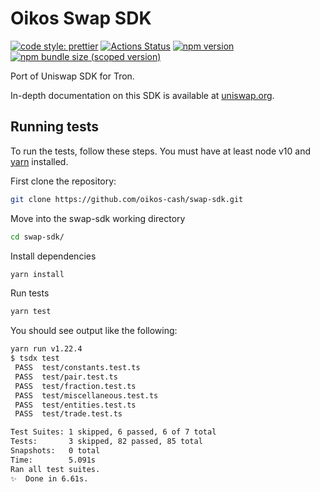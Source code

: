 # Oikos Swap SDK

[![code style: prettier](https://img.shields.io/badge/code_style-prettier-ff69b4.svg?style=flat-square)](https://github.com/prettier/prettier)
[![Actions Status](https://github.com/oikos-cash/swap-sdk/workflows/CI/badge.svg)](https://github.com/oikos-cash/swap-sdk)
[![npm version](https://img.shields.io/npm/v/@oikos/swap-sdk/latest.svg)](https://www.npmjs.com/package/@oikos/swap-sdk/v/latest)
[![npm bundle size (scoped version)](https://img.shields.io/bundlephobia/minzip/@oikos/swap-sdk/latest.svg)](https://bundlephobia.com/result?p=@oikos/swap-sdk@latest)

Port of Uniswap SDK for Tron.

In-depth documentation on this SDK is available at [uniswap.org](https://uniswap.org/docs/v2/SDK/getting-started/).

## Running tests

To run the tests, follow these steps. You must have at least node v10 and [yarn](https://yarnpkg.com/) installed.

First clone the repository:

```sh
git clone https://github.com/oikos-cash/swap-sdk.git
```

Move into the swap-sdk working directory

```sh
cd swap-sdk/
```

Install dependencies

```sh
yarn install
```

Run tests

```sh
yarn test
```

You should see output like the following:

```sh
yarn run v1.22.4
$ tsdx test
 PASS  test/constants.test.ts
 PASS  test/pair.test.ts
 PASS  test/fraction.test.ts
 PASS  test/miscellaneous.test.ts
 PASS  test/entities.test.ts
 PASS  test/trade.test.ts

Test Suites: 1 skipped, 6 passed, 6 of 7 total
Tests:       3 skipped, 82 passed, 85 total
Snapshots:   0 total
Time:        5.091s
Ran all test suites.
✨  Done in 6.61s.
```
